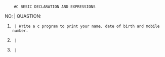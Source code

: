 		#C BESIC DECLARATION AND EXPRESSIONS
NO:	|				QUASTION:
1.      | Write a c program to print your name, date of birth and mobile number.
2.      |
3.      |

